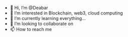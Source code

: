 - 👋 Hi, I’m @Deabar
- 👀 I’m interested in Blockchain, web3, cloud computing
- 🌱 I’m currently learning everything...
- 💞️ I’m looking to collaborate on 
- 📫 How to reach me

<!---
Deabar/Deabar is a ✨ special ✨ repository because its `README.md` (this file) appears on your GitHub profile.
You can click the Preview link to take a look at your changes.
--->
